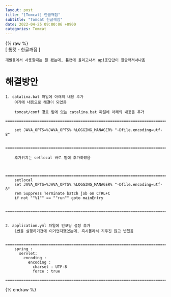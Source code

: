 ```yaml
---  
layout: post  
title: "[Tomcat] 한글깨짐"  
subtitle: "Tomcat 한글깨짐"  
date: 2022-04-25 09:00:06 +0900  
categories: Tomcat  
---  
```

{% raw %}  
[ 톰캣 - 한글깨짐 ]   
  
	개발툴에서 사용할때는 잘 됐는데, 톰캣에 올리고나서 api응답값이 한글깨져서나옴  
  
  
# 해결방안  
  
	1. catalina.bat 파일에 아래의 내용 추가  
		여기에 내용으로 해결이 되었음  
  
		tomcat/conf 경로 밑에 있는 catalina.bat 파일에 아래의 내용을 추가  
		=================================================================================================================  
		  
		set JAVA_OPTS=%JAVA_OPTS% %LOGGING_MANAGER% "-Dfile.encoding=utf-8"  
	  
		=================================================================================================================  
  
		추가위치는 setlocal 바로 밑에 추가하였음  
  
	  
		=================================================================================================================  
		setlocal  
		set JAVA_OPTS=%JAVA_OPTS% %LOGGING_MANAGER% "-Dfile.encoding=utf-8"  
		rem Suppress Terminate batch job on CTRL+C  
		if not ""%1"" == ""run"" goto mainEntry  
  
		=================================================================================================================  
  
  
	2. application.yml 파일에 인코딩 설정 추가  
		1번을 실행하기전에 이거먼저했었는데, 혹시몰라서 지우진 않고 냅뒀음  
		  
		=================================================================================================================  
		spring :  
		  servlet:  
			encoding :  
			  encoding :  
				charset : UTF-8  
				force : true  
		=================================================================================================================  
{% endraw %}